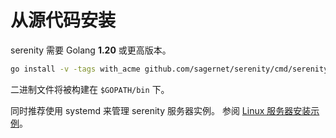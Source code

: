 # 从源代码安装

serenity 需要 Golang **1.20** 或更高版本。

```bash
go install -v -tags with_acme github.com/sagernet/serenity/cmd/serenity@latest
```

二进制文件将被构建在 `$GOPATH/bin` 下。

同时推荐使用 systemd 来管理 serenity 服务器实例。
参阅 [Linux 服务器安装示例](/examples/linux-server-installation)。
